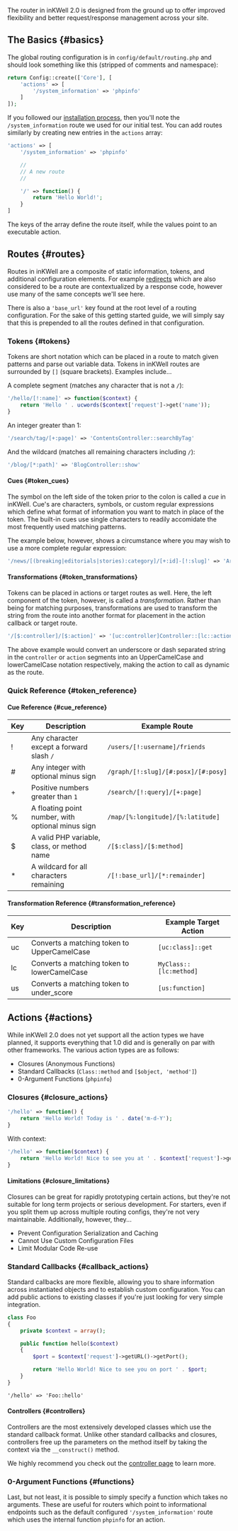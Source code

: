 The router in inKWell 2.0 is designed from the ground up to offer improved flexibility and better request/response management across your site.

## The Basics {#basics}

The global routing configuration is in `config/default/routing.php` and should look something like this (stripped of comments and namespace):

```php
return Config::create(['Core'], [
	'actions' => [
		'/system_information' => 'phpinfo'
	]
]);
```

If you followed our [installation process](./installing), then you'll note the `/system_information` route we used for our initial test.  You can add routes similarly by creating new entries in the `actions` array:

```php
'actions' => [
	'/system_information' => 'phpinfo'

	//
	// A new route
	//

	'/' => function() {
		return 'Hello World!';
	}
]
```

The keys of the array define the route itself, while the values point to an executable action.

## Routes {#routes}

Routes in inKWell are a composite of static information, tokens, and additional configuration elements.  For example [redirects](/getting_started/redirects) which are also considered to be a route are contextualized by a response code, however use many of the same concepts we'll see here.

There is also a `'base_url'` key found at the root level of a routing configuration.  For the sake of this getting started guide, we will simply say that this is prepended to all the routes defined in that configuration.

### Tokens {#tokens}

Tokens are short notation which can be placed in a route to match given patterns and parse out variable data.  Tokens in inKWell routes are surrounded by `[]` (square brackets).  Examples include...

A complete segment (matches any character that is not a `/`):

```php
'/hello/[!:name]' => function($context) {
	return 'Hello ' . ucwords($context['request']->get('name'));
}
```

An integer greater than 1:

```php
'/search/tag/[+:page]' => 'ContentsController::searchByTag'
```

And the wildcard (matches all remaining characters including `/`):

```php
'/blog/[*:path]' => 'BlogController::show'
```

#### Cues {#token_cues}

The symbol on the left side of the token prior to the colon is called a *cue* in inKWell.  Cue's are characters, symbols, or custom regular expressions which define what format of information you want to match in place of the token.  The built-in cues use single characters to readily accomidate the most frequently used matching patterns.

The example below, however, shows a circumstance where you may wish to use a more complete regular expression:

```php
'/news/[(breaking|editorials|stories):category]/[+:id]-[!:slug]' => 'ArticlesController::show'
```

#### Transformations {#token_transformations}

Tokens can be placed in actions or target routes as well.  Here, the left component of the token, however, is called a *transformation*.  Rather than being for matching purposes, transformations are used to transform the string from the route into another format for placement in the action callback or target route.

```php
'/[$:controller]/[$:action]' => '[uc:controller]Controller::[lc::action]'
```

The above example would convert an underscore or dash separated string in the `controller` or `action` segments into an UpperCamelCase and lowerCamelCase notation respectively, making the action to call as dynamic as the route.

### Quick Reference {#token_reference}

#### Cue Reference {#cue_reference}

| Key | Description                                       | Example Route
|-----|---------------------------------------------------|----------------------------------------
| !   | Any character except a forward slash `/`          | `/users/[!:username]/friends`
| #   | Any integer with optional minus sign              | `/graph/[!:slug]/[#:posx]/[#:posy]`
| +   | Positive numbers greater than `1`                 | `/search/[!:query]/[+:page]`
| %   | A floating point number, with optional minus sign | `/map/[%:longitude]/[%:latitude]`
| $   | A valid PHP variable, class, or method name       | `/[$:class]/[$:method]`
| *   | A wildcard for all characters remaining           | `/[!:base_url]/[*:remainder]`

#### Transformation Reference {#transformation_reference}

| Key | Description                                       | Example Target Action
|-----|---------------------------------------------------|----------------------------------------
| uc  | Converts a matching token to UpperCamelCase       | `[uc:class]::get`
| lc  | Converts a matching token to lowerCamelCase       | `MyClass::[lc:method]`
| us  | Converts a matching token to under_score          | `[us:function]`

## Actions {#actions}

While inKWell 2.0 does not yet support all the action types we have planned, it supports everything that 1.0 did and is generally on par with other frameworks.  The various action types are as follows:

- Closures (Anonymous Functions)
- Standard Callbacks (`Class::method` and `[$object, 'method']`)
- 0-Argument Functions (`phpinfo`)

### Closures {#closure_actions}

```php
'/hello' => function() {
	return 'Hello World! Today is ' . date('m-d-Y');
}
```

With context:

```php
'/hello' => function($context) {
	return 'Hello World! Nice to see you at ' . $context['request']->getURL();
}
```

#### Limitations {#closure_limitations}

Closures can be great for rapidly prototyping certain actions, but they're not suitable for long term projects or serious development.  For starters, even if you split them up across multiple routing configs, they're not very maintainable.  Additionally, however, they...

- Prevent Configuration Serialization and Caching
- Cannot Use Custom Configuration Files
- Limit Modular Code Re-use

### Standard Callbacks {#callback_actions}

Standard callbacks are more flexible, allowing you to share information across instantiated objects and to establish custom configuration.  You can add public actions to existing classes if you're just looking for very simple integration.

```php
class Foo
{
	private $context = array();

	public function hello($context)
	{
		$port = $context['request']->getURL()->getPort();

		return 'Hello World! Nice to see you on port ' . $port;
	}
}
```

```
'/hello' => 'Foo::hello'
```

#### Controllers {#controllers}

Controllers are the most extensively developed classes which use the standard callback format.  Unlike other standard callbacks and closures, controllers free up the parameters on the method itself by taking the context via the `__construct()` method.


We highly recommend you check out the [controller page](/getting_started/controllers) to learn more.

### 0-Argument Functions {#functions}

Last, but not least, it is possible to simply specify a function which takes no arguments.  These are useful for routers which point to informational endpoints such as the default configured `'/system_information'` route which uses the internal function `phpinfo` for an action.